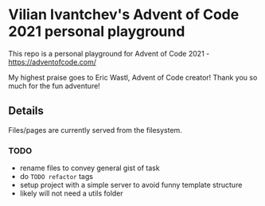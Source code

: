 # Vilian Ivantchev's Advent of Code 2021 personal playground

This repo is a personal playground for Advent of Code 2021 -
https://adventofcode.com/

My highest praise goes to Eric Wastl, Advent of Code creator! Thank you so much
for the fun adventure!

## Details

Files/pages are currently served from the filesystem.

### TODO

- rename files to convey general gist of task
- do `TODO refactor` tags
- setup project with a simple server to avoid funny template structure
- likely will not need a utils folder

